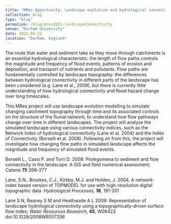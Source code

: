 ```yaml
---
title: "MRes Opportunity: Landscape evolution and hydrological connectivity"
collection: blog
type: "blog"
permalink: /blog/mres2021-landscapeConnectivity
venue: "Durham University"
date: 2021-04-22
location: "Durham, England"
---
```


The route that water and sediment take as they move through catchments is an essential hydrological characteristic: the length of flow paths controls the magnitude and frequency of flood events, patterns of erosion and deposition, and transport of nutrients and pollutants. Flow paths are fundamentally controlled by landscape topography: the differences between hydrological connectivity in different parts of the landscape has been considered (e.g. Lane et al., 2009), but there is currently little understanding of how hydrological connectivity and flood hazard change over long timescales.

This MRes project will use landscape evolution modelling to simulate changing catchment topography through time and its associated controls on the structure of the fluvial network, to understand how flow pathways change over time in different landscapes. The project will analyse the simulated landscape using various connectivity indices, such as the Network Index of hydrological connectivity (Lane et al. 2004) and the Index of Connectivity (Borselli et al. 2008). Following on from this, the project will investigate how changing flow paths in simulated landscape affects the magnitude and frequency of simulated flood events.

Borselli L., Cassi P. and Torri D. 2008: Prolegomena to sediment and flow connectivity in the landscape: A GIS and field numerical assessment;   *Catena* **75** 268–277

Lane, S.N., Brookes, C.J., Kirkby, M.J. and Holden, J. 2004. A network-index based version of TOPMODEL for use with high-resolution digital topographic data. *Hydrological Processes,* **18**, 191-201

Lane S N, Reaney S M and Heathwaite A L 2009: Representation of landscape hydrological connectivity using a topographically-driven surface flow index; *Water Resources Research*, **45**, W08423 doi:10.1029/2008WR007336
